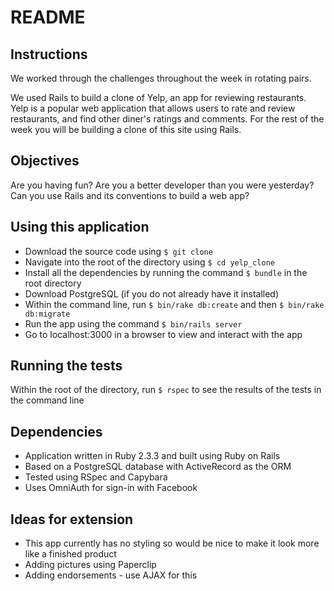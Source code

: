 # README

## Instructions

We worked through the challenges throughout the week in rotating pairs.

We used Rails to build a clone of Yelp, an app for reviewing restaurants. Yelp is a popular web application that allows users to rate and review restaurants, and find other diner's ratings and comments. For the rest of the week you will be building a clone of this site using Rails.

## Objectives

Are you having fun?
Are you a better developer than you were yesterday?
Can you use Rails and its conventions to build a web app?
## Using this application

- Download the source code using ``$ git clone``
- Navigate into the root of the directory using ``$ cd yelp_clone``
- Install all the dependencies by running the command ``$ bundle`` in the root directory
- Download PostgreSQL (if you do not already have it installed)
- Within the command line, run `$ bin/rake db:create` and then `$ bin/rake db:migrate`
- Run the app using the command `$ bin/rails server`
- Go to localhost:3000 in a browser to view and interact with the app

## Running the tests

Within the root of the directory, run `$ rspec` to see the results of the tests in the command line

## Dependencies

- Application written in Ruby 2.3.3 and built using Ruby on Rails
- Based on a PostgreSQL database with ActiveRecord as the ORM
- Tested using RSpec and Capybara
- Uses OmniAuth for sign-in with Facebook


## Ideas for extension

- This app currently has no styling so would be nice to make it look more like a finished product
- Adding pictures using Paperclip
- Adding endorsements - use AJAX for this

